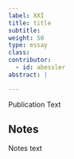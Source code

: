 ```yaml
---
label: XXI
title: title
subtitle:
weight: 50
type: essay
class:
contributor:
  - id: abessler  
abstract: |

---
```


Publication Text

## Notes

Notes text
